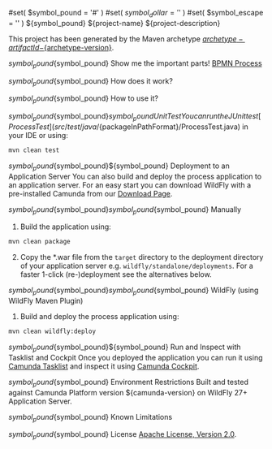 #set( $symbol_pound = '#' )
#set( $symbol_dollar = '$' )
#set( $symbol_escape = '\' )
${symbol_pound} ${project-name}
${project-description}

This project has been generated by the Maven archetype
[${archetype-artifactId}-${archetype-version}](https://docs.camunda.org/manual/latest/user-guide/process-applications/maven-archetypes/).

${symbol_pound}${symbol_pound} Show me the important parts!
[BPMN Process](src/main/resources/process.bpmn)

${symbol_pound}${symbol_pound} How does it work?

${symbol_pound}${symbol_pound} How to use it?

${symbol_pound}${symbol_pound}${symbol_pound} Unit Test
You can run the JUnit test [ProcessTest](src/test/java/${packageInPathFormat}/ProcessTest.java) in your IDE or using:

```bash
mvn clean test
```

${symbol_pound}${symbol_pound}${symbol_pound} Deployment to an Application Server
You can also build and deploy the process application to an application server.
For an easy start you can download WildFly with a pre-installed Camunda
from our [Download Page](https://downloads.camunda.cloud/release/camunda-bpm/wildfly/).

${symbol_pound}${symbol_pound}${symbol_pound}${symbol_pound} Manually
1. Build the application using:

```bash
mvn clean package
```
2. Copy the *.war file from the `target` directory to the deployment directory
of your application server e.g. `wildfly/standalone/deployments`.
For a faster 1-click (re-)deployment see the alternatives below.

${symbol_pound}${symbol_pound}${symbol_pound}${symbol_pound} WildFly (using WildFly Maven Plugin)
1. Build and deploy the process application using:

```bash
mvn clean wildfly:deploy
```


${symbol_pound}${symbol_pound}${symbol_pound} Run and Inspect with Tasklist and Cockpit
Once you deployed the application you can run it using
[Camunda Tasklist](http://docs.camunda.org/latest/guides/user-guide/#tasklist)
and inspect it using
[Camunda Cockpit](http://docs.camunda.org/latest/guides/user-guide/#cockpit).

${symbol_pound}${symbol_pound} Environment Restrictions
Built and tested against Camunda Platform version ${camunda-version} on WildFly 27+ Application Server.

${symbol_pound}${symbol_pound} Known Limitations

${symbol_pound}${symbol_pound} License
[Apache License, Version 2.0](http://www.apache.org/licenses/LICENSE-2.0).

<!-- Tweet
New @Camunda example: ${project-name} - ${project-description} https://github.com/camunda-consulting/code/tree/master/snippets/${artifactId}
-->
